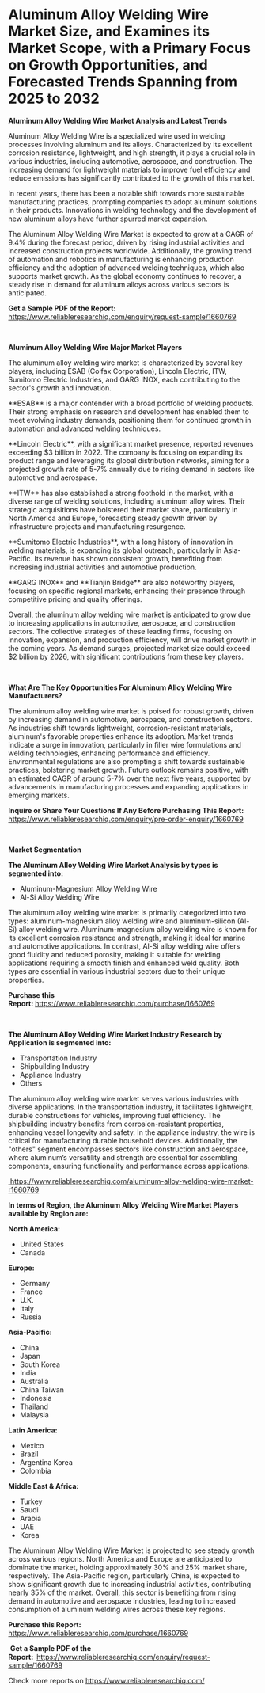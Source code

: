 <p><h1>Aluminum Alloy Welding Wire Market Size, and Examines its Market Scope, with a Primary Focus on Growth Opportunities, and Forecasted Trends Spanning from 2025 to 2032</h1></p><p><strong>Aluminum Alloy Welding Wire Market Analysis and Latest Trends</strong></p>
<p><p>Aluminum Alloy Welding Wire is a specialized wire used in welding processes involving aluminum and its alloys. Characterized by its excellent corrosion resistance, lightweight, and high strength, it plays a crucial role in various industries, including automotive, aerospace, and construction. The increasing demand for lightweight materials to improve fuel efficiency and reduce emissions has significantly contributed to the growth of this market.</p><p>In recent years, there has been a notable shift towards more sustainable manufacturing practices, prompting companies to adopt aluminum solutions in their products. Innovations in welding technology and the development of new aluminum alloys have further spurred market expansion. </p><p>The Aluminum Alloy Welding Wire Market is expected to grow at a CAGR of 9.4% during the forecast period, driven by rising industrial activities and increased construction projects worldwide. Additionally, the growing trend of automation and robotics in manufacturing is enhancing production efficiency and the adoption of advanced welding techniques, which also supports market growth. As the global economy continues to recover, a steady rise in demand for aluminum alloys across various sectors is anticipated.</p></p>
<p><strong>Get a Sample PDF of the Report:&nbsp;</strong> <a href="https://www.reliableresearchiq.com/enquiry/request-sample/1660769?utm_campaign=1876&utm_medium=2&utm_source=Github&utm_content=ia&utm_term=30012025&utm_id=aluminum-alloy-welding-wire">https://www.reliableresearchiq.com/enquiry/request-sample/1660769</a></p>
<p>&nbsp;</p>
<p><strong>Aluminum Alloy Welding Wire Major Market Players</strong></p>
<p><p>The aluminum alloy welding wire market is characterized by several key players, including ESAB (Colfax Corporation), Lincoln Electric, ITW, Sumitomo Electric Industries, and GARG INOX, each contributing to the sector's growth and innovation.</p><p>**ESAB** is a major contender with a broad portfolio of welding products. Their strong emphasis on research and development has enabled them to meet evolving industry demands, positioning them for continued growth in automation and advanced welding techniques.</p><p>**Lincoln Electric**, with a significant market presence, reported revenues exceeding $3 billion in 2022. The company is focusing on expanding its product range and leveraging its global distribution networks, aiming for a projected growth rate of 5-7% annually due to rising demand in sectors like automotive and aerospace.</p><p>**ITW** has also established a strong foothold in the market, with a diverse range of welding solutions, including aluminum alloy wires. Their strategic acquisitions have bolstered their market share, particularly in North America and Europe, forecasting steady growth driven by infrastructure projects and manufacturing resurgence.</p><p>**Sumitomo Electric Industries**, with a long history of innovation in welding materials, is expanding its global outreach, particularly in Asia-Pacific. Its revenue has shown consistent growth, benefiting from increasing industrial activities and automotive production.</p><p>**GARG INOX** and **Tianjin Bridge** are also noteworthy players, focusing on specific regional markets, enhancing their presence through competitive pricing and quality offerings.</p><p>Overall, the aluminum alloy welding wire market is anticipated to grow due to increasing applications in automotive, aerospace, and construction sectors. The collective strategies of these leading firms, focusing on innovation, expansion, and production efficiency, will drive market growth in the coming years. As demand surges, projected market size could exceed $2 billion by 2026, with significant contributions from these key players.</p></p>
<p>&nbsp;</p>
<p><strong>What Are The Key Opportunities For Aluminum Alloy Welding Wire Manufacturers?</strong></p>
<p><p>The aluminum alloy welding wire market is poised for robust growth, driven by increasing demand in automotive, aerospace, and construction sectors. As industries shift towards lightweight, corrosion-resistant materials, aluminum's favorable properties enhance its adoption. Market trends indicate a surge in innovation, particularly in filler wire formulations and welding technologies, enhancing performance and efficiency. Environmental regulations are also prompting a shift towards sustainable practices, bolstering market growth. Future outlook remains positive, with an estimated CAGR of around 5-7% over the next five years, supported by advancements in manufacturing processes and expanding applications in emerging markets.</p></p>
<p><strong>Inquire or Share Your Questions If Any Before Purchasing This Report:</strong> <a href="https://www.reliableresearchiq.com/enquiry/pre-order-enquiry/1660769?utm_campaign=1876&utm_medium=2&utm_source=Github&utm_content=ia&utm_term=30012025&utm_id=aluminum-alloy-welding-wire">https://www.reliableresearchiq.com/enquiry/pre-order-enquiry/1660769</a></p>
<p>&nbsp;</p>
<p><strong>Market Segmentation</strong></p>
<p><strong>The Aluminum Alloy Welding Wire Market Analysis by types is segmented into:</strong></p>
<p><ul><li>Aluminum-Magnesium Alloy Welding Wire</li><li>Al-Si Alloy Welding Wire</li></ul></p>
<p><p>The aluminum alloy welding wire market is primarily categorized into two types: aluminum-magnesium alloy welding wire and aluminum-silicon (Al-Si) alloy welding wire. Aluminum-magnesium alloy welding wire is known for its excellent corrosion resistance and strength, making it ideal for marine and automotive applications. In contrast, Al-Si alloy welding wire offers good fluidity and reduced porosity, making it suitable for welding applications requiring a smooth finish and enhanced weld quality. Both types are essential in various industrial sectors due to their unique properties.</p></p>
<p><strong>Purchase this Report:&nbsp;</strong><a href="https://www.reliableresearchiq.com/purchase/1660769?utm_campaign=1876&utm_medium=2&utm_source=Github&utm_content=ia&utm_term=30012025&utm_id=aluminum-alloy-welding-wire">https://www.reliableresearchiq.com/purchase/1660769</a></p>
<p>&nbsp;</p>
<p><strong>The Aluminum Alloy Welding Wire Market Industry Research by Application is segmented into:</strong></p>
<p><ul><li>Transportation Industry</li><li>Shipbuilding Industry</li><li>Appliance Industry</li><li>Others</li></ul></p>
<p><p>The aluminum alloy welding wire market serves various industries with diverse applications. In the transportation industry, it facilitates lightweight, durable constructions for vehicles, improving fuel efficiency. The shipbuilding industry benefits from corrosion-resistant properties, enhancing vessel longevity and safety. In the appliance industry, the wire is critical for manufacturing durable household devices. Additionally, the "others" segment encompasses sectors like construction and aerospace, where aluminum’s versatility and strength are essential for assembling components, ensuring functionality and performance across applications.</p></p>
<p><a href="https://www.reliableresearchiq.com/aluminum-alloy-welding-wire-market-r1660769?utm_campaign=1876&utm_medium=2&utm_source=Github&utm_content=ia&utm_term=30012025&utm_id=aluminum-alloy-welding-wire">&nbsp;https://www.reliableresearchiq.com/aluminum-alloy-welding-wire-market-r1660769</a></p>
<p><strong>In terms of Region, the Aluminum Alloy Welding Wire Market Players available by Region are:</strong></p>
<p>
    <p> <strong> North America: </strong>
        <ul>
            <li>United States</li>
            <li>Canada</li>
        </ul>
        </p> 
    <p> <strong> Europe: </strong>
        <ul>
            <li>Germany</li>
            <li>France</li>
            <li>U.K.</li>
            <li>Italy</li>
            <li>Russia</li>
        </ul>
        </p> 
    <p> <strong> Asia-Pacific: </strong>
        <ul>
            <li>China</li>
            <li>Japan</li>
            <li>South Korea</li>
            <li>India</li>
            <li>Australia</li>
            <li>China Taiwan</li>
            <li>Indonesia</li>
            <li>Thailand</li>
            <li>Malaysia</li>
        </ul>
        </p> 
    <p> <strong> Latin America: </strong>
        <ul>
            <li>Mexico</li>
            <li>Brazil</li>
            <li>Argentina Korea</li>
            <li>Colombia</li>
        </ul>
        </p> 
    <p> <strong> Middle East & Africa: </strong>
        <ul>
            <li>Turkey</li>
            <li>Saudi</li>
            <li>Arabia</li>
            <li>UAE</li>
            <li>Korea</li>
        </ul>
    </p>
    </p>
<p><p>The Aluminum Alloy Welding Wire Market is projected to see steady growth across various regions. North America and Europe are anticipated to dominate the market, holding approximately 30% and 25% market share, respectively. The Asia-Pacific region, particularly China, is expected to show significant growth due to increasing industrial activities, contributing nearly 35% of the market. Overall, this sector is benefiting from rising demand in automotive and aerospace industries, leading to increased consumption of aluminum welding wires across these key regions.</p></p>
<p><strong>Purchase this Report: </strong><a href="https://www.reliableresearchiq.com/purchase/1660769?utm_campaign=1876&utm_medium=2&utm_source=Github&utm_content=ia&utm_term=30012025&utm_id=aluminum-alloy-welding-wire">https://www.reliableresearchiq.com/purchase/1660769</a></p>
<p>&nbsp;<strong>Get a Sample PDF of the Report:&nbsp;&nbsp;</strong><a href="https://www.reliableresearchiq.com/enquiry/request-sample/1660769?utm_campaign=1876&utm_medium=2&utm_source=Github&utm_content=ia&utm_term=30012025&utm_id=aluminum-alloy-welding-wire">https://www.reliableresearchiq.com/enquiry/request-sample/1660769</a></p>
<p><strong></strong></p>
<p>Check more reports on <a href="https://www.reliableresearchiq.com/?utm_campaign=1876&utm_medium=2&utm_source=Github&utm_content=ia&utm_term=30012025&utm_id=aluminum-alloy-welding-wire">https://www.reliableresearchiq.com/</a></p>